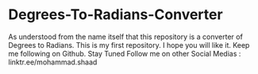 # Degrees-To-Radians-Converter
As understood from the name itself that this repository is a converter of Degrees to Radians.
This is my first repository. I hope you will like it.
Keep me following on Github. Stay Tuned
Follow me on other Social Medias : linktr.ee/mohammad.shaad
